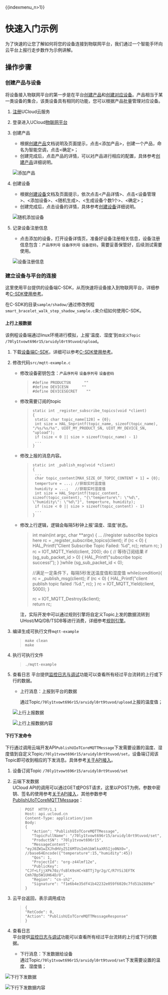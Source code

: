 {{indexmenu_n>1}}

# 快速入门示例
为了快速的让您了解如何将您的设备连接到物联网平台，我们通过一个智能手环向云平台上报行走步数作为示例讲解。

## 操作步骤

### 创建产品与设备
将设备接入物联网平台的第一步是在平台[创建产品]()和[创建对应设备]()。产品相当于某一类设备的集合，该类设备具有相同的功能，您可以根据产品批量管理对应设备。

1. [注册](https://passport.ucloud.cn/#register)UCloud云服务
2. 登录进入UCloud[物联网平台](https://console.ucloud.cn/iot)
3. 创建产品  

   - 根据[创建产品]()文档说明及页面提示，点击<添加产品>，创建一个产品，命名为智能空调，点击<确定>；
   - 创建完成后，点击产品的详情，可以对产品进行相应的配置，具体参考[创建产品]()详细说明。

   ![添加产品](../images/添加产品-3502970.png)

4. 创建设备

   - 根据[创建设备]()文档及页面提示，依次点击<产品详情>、点击<设备管理>、<添加设备>、<随机生成>、<生成设备个数1个>、<确定>；
   - 创建完成后，点击设备的详情，具体参考[创建设备]()详细说明。  

   ![随机添加设备](../images/随机添加设备.png)


5. 记录设备注册信息  

   - 点击添加的设备，打开设备详情页，准备好设备注册相关信息，设备注册信息包含：`产品序列号` `设备序列号` `设备密码`，需要妥善保管好，后续测试需要使用。  

   ![设备注册信息](../images/设备注册信息.png)


### 建立设备与平台的连接

这里使用平台提供的设备端C-SDK，从而快速将设备接入到物联网平台，详细参考[C-SDK使用参考]()。

在C-SDK的目录`sample/shadow/`通过修改例程`smart_bracelet_walk_step_shadow_sample.c`来介绍如何使用C-SDK。


#### 上行上报数据
该例程设备端通过linux环境进行模拟，上报'温度、湿度'到`自定义Topic /70ly1tvowt696r15/aruidyl0rt9tuvod/upload`。

1. 下载[设备端C-SDK]()，详细可以参考[C-SDK使用参考]()。
2. 修改代码`src/mqtt-example.c`

   - 修改设备密钥包含：`产品序列号` `设备序列号` `设备密码`

     >```
     >#define PRODUCTSN      ""
     >#define DEVICESN      ""
     >#define DEVICESECRET    ""
     >```

   - 修改需要订阅的topic

     >```
     >static int _register_subscribe_topics(void *client)
     >{
     >  static char topic_name[128] = {0};
     >  int size = HAL_Snprintf(topic_name, sizeof(topic_name), "/%s/%s/%s", UIOT_MY_PRODUCT_SN, UIOT_MY_DEVICE_SN, "upload");
     >  if (size < 0 || size > sizeof(topic_name) - 1)
     >  ...
     >}
     >```

   - 修改上报的消息内容。

     >```
     >static int _publish_msg(void *client)
     >{
     >  ...
     >  char topic_content[MAX_SIZE_OF_TOPIC_CONTENT + 1] = {0};
     >  temperture = ...; //获取实时温度值
     >  humidity = ...;   //获取实时湿度值
     >  int size = HAL_Snprintf(topic_content, sizeof(topic_content), "{\"temperture\": \"%d\", \"humidity\": \"%d\"}", temperture, humidity);
     >  if (size < 0 || size > sizeof(topic_content) - 1)
     >  ...
     >}
     >```

   - 修改上行逻辑，逻辑会每隔5秒钟上报'温度、湿度'状态。
     >int main(int argc, char **argv) {
     >  ...
     >	//register subscribe topics here
     >  rc = _register_subscribe_topics(client);
     >  if (rc < 0) {
     >    HAL_Printf("Client Subscribe Topic Failed: %d", rc);
     >    return rc;
     >  }
     >  rc = IOT_MQTT_Yield(client, 200);
     >  do {
     >    // 等待订阅结果
     >    if (sg_sub_packet_id > 0) {
     >      HAL_Printf("subscribe topic success!");
     >    }
     >  }while (sg_sub_packet_id < 0);
     >
     >  //满足一定条件下，每隔5秒发送温度值和湿度值
     >  while(condition){
     >    rc = _publish_msg(client);
     >    if (rc < 0) {
     >      HAL_Printf("client publish topic failed :%d.", rc);
     >    }
     >    rc = IOT_MQTT_Yield(client, 5000);
     >  }
     >
     >  rc = IOT_MQTT_Destroy(&client);    
     >  return rc;

	 注，实际开发中可以通过规则引擎将自定义Topic上发的数据流转到UHost/MQ/DB/TSDB等进行消费，详细参考[规则引擎]()。

3. 编译生成可执行文件`mqtt-example`

   >```
   >make clean
   >make
   >```

4. 执行可执行文件

   >```
   >./mqtt-example
   >```

5. 查看日志
   平台提供[监控日志与调试]()功能可以查看所有经过平台流转的上行或下行的数据。

   - 上行消息：上报到平台的数据

     通过Topic`/70ly1tvowt696r15/aruidyl0rt9tuvod/upload`上报的温度值；

	![上行上报数据](../images/上行上报数据.png)

	![上行上报数据内容](../images/上行上报数据内容.png)

#### 下行下发命令
下行通过调用云端开发API`PublishUIoTCoreMQTTMessage`下发需要设置的温度、湿度值到自定义Topic`/70ly1tvowt696r15/aruidyl0rt9tuvod/set`，设备端订阅该Topic即可收到相应的下发消息。具体参考[关于API接入]()。

1. 设备订阅Topic `/70ly1tvowt696r15/aruidyl0rt9tuvod/set`

2. 云端下发数据   
   UCloud API的调用可以通过GET或POST请求，这里以POST为例，参数中密钥、签名的使用参考[关于API接入]()，其他参数参考[PublishUIoTCoreMQTTMessage]()：

   >```
   >POST  HTTP/1.1
   >Host: api.ucloud.cn
   >Content-Type: application/json
   >Body:
   >{
   >	"Action": "PublishUIoTCoreMQTTMessage",
   >	"TopicFullName": "/70ly1tvowt696r15/aruidyl0rt9tuvod/set",
   >	"ProductSN": "70ly1tvowt696r15",
   >	"MessageContent": "eyJ0ZW1wZXJhdHVyZSI6MTUsImh1bWlkaXR5Ijo0NX0=", //base64Encode({"temperature":15,"humidity":45})
   >	"Qos": 1,
   >	"ProjectId": "org-z44lmf12e",
   >	"PublicKey": "CJf+LfjjXPk70z/fsBlK9sHC+kBTTj7gr2g/C/R7YSi3EFTK   Cmh7Bp5W1UH64D/O",
   >	"Region": "cn-sh2",
   >	"Signature": "f1e6b4e35df41b42232e059f6020c7fd51b2889e"
   >}
   >```

3. 云平台返回，表示调用成功

   >```
   >{
   > "RetCode": 0,
   > "Action": "PublishUIoTCoreMQTTMessageResponse"
   >}
   >```

4. 查看日志  
   平台提供[监控日志与调试]()功能可以查看所有经过平台流转的上行或下行的数据。

   - 下行消息：下发数据给设备  
     通过Topic`/70ly1tvowt696r15/aruidyl0rt9tuvod/set`下发需要设置的温度、湿度值；  


![下行下发数据](../images/下行下发数据-3503230.png)

![下行下发数据内容](../images/下行下发数据内容.png)
